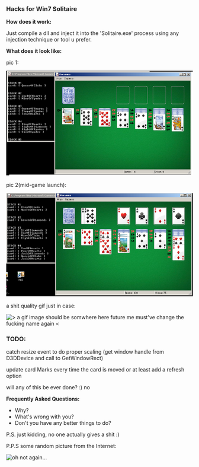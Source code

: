 <h3> Hacks for Win7 Solitaire </h3>

<p><b>How does it work:</b></p>
<p>Just compile a dll and inject it into the 'Solitaire.exe' process using any injection technique or tool u prefer.</p>

<p><b>What does it look like:</b></p>

<p>pic 1:</p>
<img src = "https://github.com/mustbeaduck/sltr_hacks/blob/master/pics/1.png" alt = "first pic">

<p>pic 2(mid-game launch):</p>
<img src = "https://github.com/mustbeaduck/sltr_hacks/blob/master/pics/2.png" alt = "second pic">

<p>a shit quality gif just in case:</p>
<img src="https://github.com/mustbeaduck/sltr_hacks/blob/master/pics/f.gif" alt = "> a gif image should be somwhere here future me must've change the fucking name again <" />

<h3> TODO: </h3>
<p> catch resize event to do proper scaling (get window handle from D3DDevice and call to GetWindowRect)</p>
<p> update card Marks every time the card is moved or at least add a refresh option </p>
<p> will any of this be ever done? :) no</p>


<p><b>Frequently Asked Questions:</b><p>
<ul>
    <li>Why?</li>
    <li>What's wrong with you?</li>
    <li>Don't you have any better things to do?</li>
</ul>

<p>P.S. just kidding, no one actually gives a shit :)</p>

<p>P.P.S some random picture from the Internet:</p>
<img src = "https://i.redd.it/n70fehqc9ik81.jpg"  alt = "oh not again..." />
